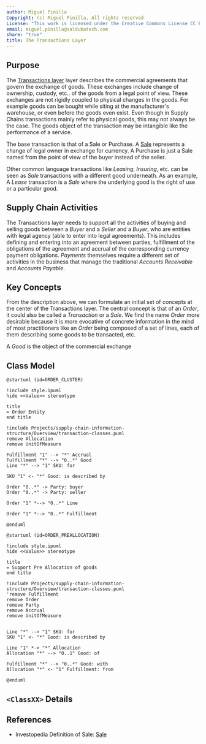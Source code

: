 ```yaml
---
author: Miguel Pinilla
Copyright: (c) Miguel Pinilla, All rights reserved
License: "This work is licensed under the Creative Commons License CC BY-NC-SA 4.0: https://creativecommons.org/licenses/by-nc-sa/4.0/"
email: miguel.pinilla@saldubatech.com
share: "true"
title: The Transactions Layer
---
```



## Purpose

The [Transactions layer](Overview#transactions) layer describes the commercial agreements that govern the exchange of goods. These exchanges include change of ownership, custody, etc.. of the goods from a legal point of view. These exchanges are not rigidly coupled to physical changes in the goods. For example goods can be bought while siting at the manufacturer's warehouse, or even before the goods even exist. Even though in Supply Chains transactions mainly refer to physical goods, this may not always be the case. The goods object of the transaction may be intangible like the performance of a service.

The base transaction is that of a Sale or Purchase. A [Sale](https://www.investopedia.com/terms/s/sale.asp) represents a change of legal owner in exchange for currency. A Purchase is just a Sale named from the point of view of the buyer instead of the seller.

Other common language transactions like *Leasing*, *Insuring*, etc. can be seen as *Sale* transactions with a different good underneath. As an example, A *Lease* transaction is a *Sale* where the underlying good is the right of use or a particular good.

## Supply Chain Activities

The Transactions layer needs to support all the activities of buying and selling goods between a *Buyer* and a *Seller* and a *Buyer*, who are entities with legal agency (able to enter into legal agreements). This includes defining and entering into an agreement between parties, fulfillment of the obligations of the agreement and accrual of the corresponding currency payment obligations. *Payments* themselves require a different set of activities in the business that manage the traditional *Accounts Receivable* and *Accounts Payable*.

## Key Concepts

From the description above, we can formulate an initial set of concepts at the center of the Transactions layer. The central concept is that of an *Order*, it could also be called a *Transaction* or a *Sale*. We find the name *Order* more desirable because it is more evocative of concrete information in the mind of most practitioners like an *Order* being composed of a set of lines, each of them describing some goods to be transacted, etc.

A *Good* is the object of the commercial exchange

## Class Model

```plantuml
@startuml (id=ORDER_CLUSTER)

!include style.ipuml
hide <<Value>> stereotype

title
= Order Entity
end title

!include Projects/supply-chain-information-structure/Overview/transaction-classes.puml
remove Allocation
remove UnitOfMeasure

Fulfillment "1" --> "*" Accrual
Fulfillment "*" --> "0..*" Good
Line "*" --> "1" SKU: for

SKU "1" <- "*" Good: is described by

Order "0..*" -> Party: buyer
Order "0..*" -> Party: seller

Order "1" *--> "0..*" Line

Order "1" *--> "0..*" Fulfillment

@enduml
```

```plantuml
@startuml (id=ORDER_PREALLOCATION)

!include style.ipuml
hide <<Value>> stereotype

title
= Support Pre Allocation of goods
end title

!include Projects/supply-chain-information-structure/Overview/transaction-classes.puml
'remove Fulfillment
remove Order
remove Party
remove Accrual
remove UnitOfMeasure


Line "*" --> "1" SKU: for
SKU "1" <- "*" Good: is described by

Line "1" *-> "*" Allocation
Allocation "*" --> "0..1" Good: of

Fulfillment "*" --> "0..*" Good: with
Allocation "*" <- "1" Fulfillment: from

@enduml
```

## `<ClassXX>` Details

## References

- Investopedia Definition of Sale: [Sale](https://www.investopedia.com/terms/s/sale.asp)

</div>
